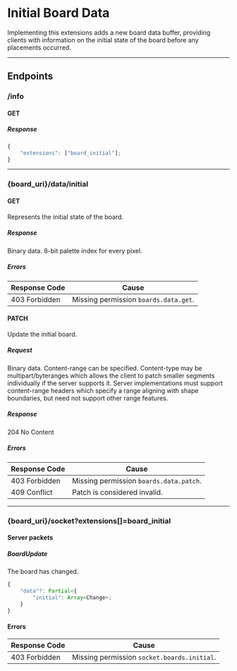 Initial Board Data
==================
Implementing this extensions adds a new board data buffer, providing clients with information on the initial state of the board before any placements occurred.

--------------------------------------------------------------------------------

## Endpoints

### /info
#### GET
##### Response
```typescript
{
	"extensions": ["board_initial"];
}
```

--------------------------------------------------------------------------------

### {board_uri}/data/initial
#### GET
Represents the initial state of the board.
##### Response
Binary data. 
8-bit palette index for every pixel.
##### Errors
| Response Code | Cause                                 |
|---------------|---------------------------------------|
| 403 Forbidden | Missing permission `boards.data.get`. |

#### PATCH
Update the initial board.
##### Request
Binary data.
Content-range can be specified.
Content-type may be multipart/byteranges which allows the client to patch smaller segments individually if the server supports it.
Server implementations must support content-range headers which specify a range aligning with shape boundaries, but need not support other range features.
##### Response
204 No Content
##### Errors
| Response Code | Cause                                   |
|---------------|-----------------------------------------|
| 403 Forbidden | Missing permission `boards.data.patch`. |
| 409 Conflict  | Patch is considered invalid.            |

--------------------------------------------------------------------------------

### {board_uri}/socket?extensions[]=board_initial
#### Server packets
##### BoardUpdate
The board has changed.
```typescript
{
	"data"?: Partial<{
		"initial": Array<Change>;
	}
}
```
#### Errors
| Response Code | Cause                                       |
|---------------|---------------------------------------------|
| 403 Forbidden | Missing permission `socket.boards.initial`. |
